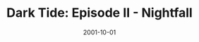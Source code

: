 ---
mission_id: darktide
editorsChoice:
title: "Dark Tide: Episode II - Nightfall"
authors: 
    - "Patrick Haslow"
    - "Matthew Hallaron"
date: 2001-10-01
filename: "darktide2.zip"
description: "While travelling to warn Luke Skywalker of impending danger, Kyle's ship was shot down over the skies of Tatooine. As Kyle scoured the Jundland Wastes in a dire search for a means of escape, his mission officer, Jan Ors, was ambushed and captured by the Empire. With the aid of fellow mercenary DASH RENDAR onboard the Outrider, Kyle now races across the desert towards the Imperial garrison to rescue his fallen comrade..."
cover:
levelReplaced:	SECBASE
difficulty: yes
bm:	yes
fme: yes
wax: yes
three_do: yes
voc: yes
gmd: yes
vue: yes
lfd: yes
base: "New level from scratch" 
editors: "Dark Forge 1.2, WDFUSE"

---